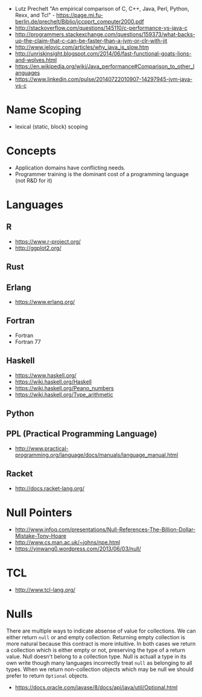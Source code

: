 - Lutz Prechelt "An empirical comparison of C, C++, Java, Perl, Python, Rexx, and Tcl" - https://page.mi.fu-berlin.de/prechelt/Biblio/jccpprt_computer2000.pdf
- http://stackoverflow.com/questions/145110/c-performance-vs-java-c
- http://programmers.stackexchange.com/questions/159373/what-backs-up-the-claim-that-c-can-be-faster-than-a-jvm-or-clr-with-jit
- http://www.jelovic.com/articles/why_java_is_slow.htm
- http://unriskinsight.blogspot.com/2014/06/fast-functional-goats-lions-and-wolves.html
- https://en.wikipedia.org/wiki/Java_performance#Comparison_to_other_languages
- https://www.linkedin.com/pulse/20140722010907-14297945-jvm-java-vs-c

# Name Scoping
- lexical (static, block) scoping

# Concepts
- Application domains have conflicting needs.
- Programmer training is the dominant cost of a programming language (not R&D for it)

# Languages
## R
- https://www.r-project.org/
- http://ggplot2.org/

## Rust

## Erlang
- https://www.erlang.org/

## Fortran
- Fortran
- Fortran 77

## Haskell
- https://www.haskell.org/
- https://wiki.haskell.org/Haskell
- https://wiki.haskell.org/Peano_numbers
- https://wiki.haskell.org/Type_arithmetic

## Python

## PPL (Practical Programming Language)
- http://www.practical-programming.org/language/docs/manuals/language_manual.html

## Racket
- http://docs.racket-lang.org/

# Null Pointers
- http://www.infoq.com/presentations/Null-References-The-Billion-Dollar-Mistake-Tony-Hoare
- http://www.cs.man.ac.uk/~johns/npe.html
- https://yinwang0.wordpress.com/2013/06/03/null/

# TCL
- http://www.tcl-lang.org/

# Nulls
There are multiple ways to indicate absense of value for collections. We can either return `null` or and empty collection. Returning empty collection is more natural because this contract is more intuitive. In both cases we return a collection which is either empty or not, preserving the type of a return value. Null doesn't belong to a collection type. Null is actuall a type in its own write though many languages incorrectly treat `null` as belonging to all types. When we return non-collection objects which may be null we should prefer to return `Optional` objects.

- https://docs.oracle.com/javase/8/docs/api/java/util/Optional.html
